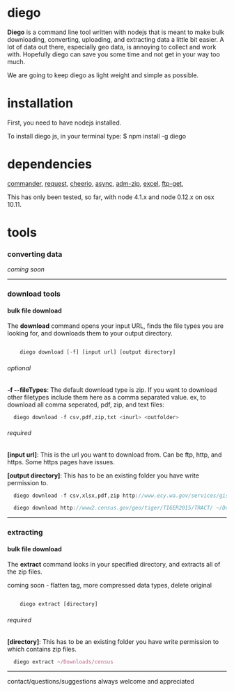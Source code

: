 # diego

**Diego** is a command line tool written with nodejs that is meant to make bulk downloading, converting, uploading, and extracting data a little bit easier. A lot of data out there, especially geo data, is annoying to collect and work with. Hopefully diego can save you some time and not get in your way too much.

We are going to keep diego as light weight and simple as possible.


# installation
First, you need to have nodejs installed.

To install diego js, in your terminal type:
    $ npm install -g diego

# dependencies
[commander](https://www.npmjs.com/package/commander), [request](https://www.npmjs.com/package/request), [cheerio](https://www.npmjs.com/package/cheerio), [async](https://www.npmjs.com/package/async), [adm-zip](https://www.npmjs.com/package/adm-zip), [excel](https://www.npmjs.com/package/excel), [ftp-get](https://www.npmjs.com/package/ftp-get),



This has only been tested, so far, with node 4.1.x and node 0.12.x on osx 10.11.

# tools

### converting data
<i>coming soon</i>

---

### download tools
#### bulk file download

The **download** command opens your input URL, finds the file types you are looking for, and downloads them to your output directory.

```javascript

    diego download [-f] [input url] [output directory]
```

###### optional
<b>-f --fileTypes</b>: The default download type is zip. If you want to download other filetypes include them here as a comma separated value. ex, to download all comma seperated, pdf, zip, and text files:

```javascript
  diego download -f csv,pdf,zip,txt <inurl> <outfolder>
```

###### required
<b>[input url]</b>: This is the url you want to download from. Can be ftp, http, and https. Some https pages have issues.

<b>[output directory]</b>: This has to be an existing folder you have write permission to.

```javascript
  diego download -f csv,xlsx,pdf,zip http://www.ecy.wa.gov/services/gis/data/data.htm ~/Downloads/census

  diego download http://www2.census.gov/geo/tiger/TIGER2015/TRACT/ ~/Downloads/census/
```

---

### extracting
#### bulk file download

The **extract** command looks in your specified directory, and extracts all of the zip files.

coming soon - flatten tag, more compressed data types, delete original

```javascript

    diego extract [directory]
```

###### required

<b>[directory]</b>: This has to be an existing folder you have write permission to which contains zip files.

```javascript
  diego extract ~/Downloads/census

```
---

contact/questions/suggestions always welcome and appreciated
